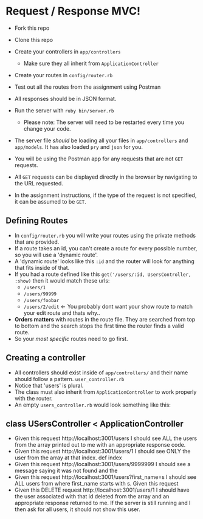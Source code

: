 # Request / Response MVC!

* Fork this repo
* Clone this repo
* Create your controllers in `app/controllers`
  * Make sure they all inherit from `ApplicationController`
* Create your routes in `config/router.rb`
* Test out all the routes from the assignment using Postman
* All responses should be in JSON format.


* Run the server with `ruby bin/server.rb`
  * Please note: The server will need to be restarted every time you change your code.
* The server file _should_ be loading all your files in `app/controllers` and `app/models`. It has also loaded `pry` and `json` for you.


* You will be using the Postman app for any requests that are not `GET` requests.
* All `GET` requests can be displayed directly in the browser by navigating to the URL requested.
* In the assignment instructions, if the type of the request is not specified, it can be assumed to be `GET`.


## Defining Routes

- In `config/router.rb` you will write your routes using the private methods that are provided.
- If a route takes an id, you can't create a route for every possible number, so you will use a 'dynamic route'.
- A 'dynamic route' looks like this `:id` and the router will look for anything that fits inside of that.
- If you had a route defined like this `get('/users/:id, UsersController, :show)` then it would match these urls:
  - `/users/1`
  - `/users/99999`
  - `/users/foobar`
  - `/users/2/edit` <- You probably dont want your show route to match your edit route and thats why..
- **Orders matters** with routes in the route file. They are searched from top to bottom and the search stops the first time the router finds a valid route.
- So your _most specific_ routes need to go first.


## Creating a controller

- All controllers should exist inside of `app/controllers/` and their name should follow a pattern. `user_controller.rb`
- Notice that 'users' is plural.
- The class must also inherit from `ApplicationController` to work properly with the router.
- An empty `users_controller.rb` would look something like this:


## class USersController < ApplicationController
- Given this request http://localhost:3001/users I should see ALL the users from the array printed out to me with an appropriate response code.
- Given this request http://localhost:3001/users/1 I should see ONLY the user from the array at that index.
def index
- Given this request http://localhost:3001/users/9999999 I should see a message saying it was not found and the
- Given this request http://localhost:3001/users?first_name=s I should see ALL users from where first_name starts with s.
Given this request
- Given this DELETE request http://localhost:3001/users/1 I should have the user associated with that id deleted from the array and an appropriate response returned to me. If the server is still running and I then ask for all users, it should not show this user.
